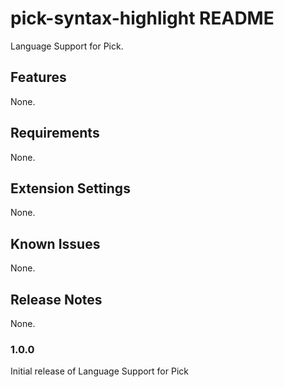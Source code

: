 # pick-syntax-highlight README

Language Support for Pick.

## Features

None.

## Requirements

None.

## Extension Settings

None.

## Known Issues

None.

## Release Notes

None.

### 1.0.0

Initial release of Language Support for Pick